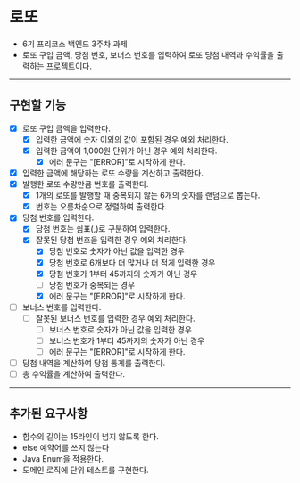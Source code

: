 # 로또
- 6기 프리코스 백엔드 3주차 과제
- 로또 구입 금액, 당첨 번호, 보너스 번호를 입력하여 로또 당첨 내역과 수익률을 출력하는 프로젝트이다.

***
## 구현할 기능
- [x] 로또 구입 금액을 입력한다.
  - [x] 입력한 금액에 숫자 이외의 값이 포함된 경우 예외 처리한다. 
  - [x] 입력한 금액이 1,000원 단위가 아닌 경우 예외 처리한다.
    - [x] 에러 문구는 "[ERROR]"로 시작하게 한다.
- [x] 입력한 금액에 해당하는 로또 수량을 계산하고 출력한다.
- [x] 발행한 로또 수량만큼 번호를 출력한다.
  - [x] 1개의 로또를 발행할 때 중복되지 않는 6개의 숫자를 랜덤으로 뽑는다. 
  - [x] 번호는 오름차순으로 정렬하여 출력한다.
- [x] 당첨 번호를 입력한다.
  - [x] 당첨 번호는 쉼표(,)로 구분하여 입력한다.
  - [x] 잘못된 당첨 번호을 입력한 경우 예외 처리한다.
    - [x] 당첨 번호로 숫자가 아닌 값을 입력한 경우
    - [x] 당첨 번호로 6개보다 더 많거나 더 적게 입력한 경우
    - [x] 당첨 번호가 1부터 45까지의 숫자가 아닌 경우
    - [ ] 당첨 번호가 중복되는 경우
    - [x] 에러 문구는 "[ERROR]"로 시작하게 한다.
- [ ] 보너스 번호를 입력한다.
  - [ ] 잘못된 보너스 번호를 입력한 경우 예외 처리한다.
    - [ ] 보너스 번호로 숫자가 아닌 값을 입력한 경우
    - [ ] 보너스 번호가 1부터 45까지의 숫자가 아닌 경우
    - [ ] 에러 문구는 "[ERROR]"로 시작하게 한다.
- [ ] 당첨 내역을 계산하여 당첨 통계를 출력한다.
- [ ] 총 수익률을 계산하여 출력한다. 

***
## 추가된 요구사항
- 함수의 길이는 15라인이 넘지 않도록 한다.
- else 예약어를 쓰지 않는다
- Java Enum을 적용한다.
- 도메인 로직에 단위 테스트를 구현한다. 


